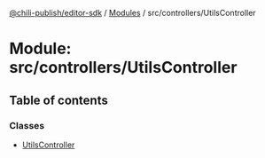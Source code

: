[@chili-publish/editor-sdk](../README.md) / [Modules](../modules.md) / src/controllers/UtilsController

# Module: src/controllers/UtilsController

## Table of contents

### Classes

- [UtilsController](../classes/controllers_UtilsController.UtilsController.md)
